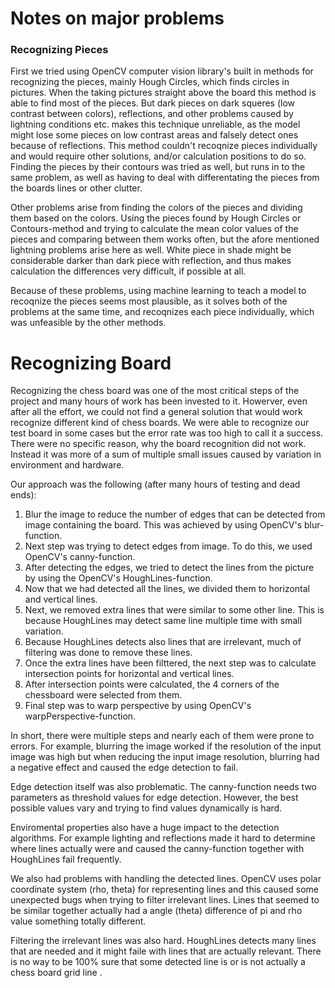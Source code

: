
# Notes on major problems

### Recognizing Pieces
First we tried using OpenCV computer vision library's built in methods for recognizing the pieces, mainly Hough Circles, which finds circles in pictures. When the taking pictures straight above the board this method is able to find most of the pieces. But dark pieces on dark squeres (low contrast between colors), reflections, and other problems caused by lightning conditions etc. makes this technique unreliable, as the model might lose some pieces on low contrast areas and falsely detect ones because of reflections. This method couldn't recoqnize pieces individually and would require other solutions, and/or calculation positions to do so. Finding the pieces by their contours was tried as well, but runs in to the same problem, as well as having to deal with differentating the pieces from the boards lines or other clutter.

Other problems arise from finding the colors of the pieces and dividing them based on the colors. Using the pieces found by Hough Circles or Contours-method and trying to calculate the mean color values of the pieces and comparing between them works often, but the afore mentioned lightning problems arise here as well. White piece in shade might be considerable darker than dark piece with reflection, and thus makes calculation the differences very difficult, if possible at all.

Because of these problems, using machine learning to teach a model to recoqnize the pieces seems most plausible, as it solves both of the problems at the same time, and recoqnizes each piece individually, which was unfeasible by the other methods.


# Recognizing Board
Recognizing the chess board was one of the most critical steps of the project and many hours of work has been invested to it. Howerver, even after all the effort, we could not find a general solution that would work recognize different kind of chess boards. We were able to recognize our test board in some cases but the error rate was too high to call it a success. There were no specific reason, why the board recognition did not work. Instead it was more of a sum of multiple small issues caused by variation in environment and hardware.

Our approach was the following (after many hours of testing and dead ends):
1. Blur the image to reduce the number of edges that can be detected from image containing the board. This was achieved by using OpenCV's blur-function.
2. Next step was trying to detect edges from image. To do this, we used OpenCV's canny-function.
3. After detecting the edges, we tried to detect the lines from the picture by using the OpenCV's HoughLines-function.
4. Now that we had detected all the lines, we divided them to horizontal and vertical lines.
5. Next, we removed extra lines that were similar to some other line. This is because HoughLines may detect same line multiple time with small variation.
6. Because HoughLines detects also lines that are irrelevant, much of filtering was done to remove these lines.
7. Once the extra lines have been filttered, the next step was to calculate intersection points for horizontal and vertical lines.
8. After intersection points were calculated, the 4 corners of the chessboard were selected from them.
9. Final step was to warp perspective by using OpenCV's warpPerspective-function.

In short, there were multiple steps and nearly each of them were prone to errors. For example, blurring the image worked if the resolution of the input image was high but when reducing the input image resolution, blurring had a negative effect and caused the edge detection to fail.

Edge detection itself was also problematic. The canny-function needs two parameters as threshold values for edge detection. However, the best possible values vary and trying to find values dynamically is hard. 

Enviromental properties also have a huge impact to the detection algorithms. For example lighting and reflections made it hard to determine where lines actually were and caused the canny-function together with HoughLines fail frequently.

We also had problems with handling the detected lines. OpenCV uses polar coordinate system (rho, theta) for representing lines and this caused some unexpected bugs when trying to filter irrelevant lines. Lines that seemed to be similar together actually had a angle (theta) difference of pi and rho value something totally different.

Filtering the irrelevant lines was also hard. HoughLines detects many lines that are needed and it might faile with lines that are actually relevant. There is no way to be 100% sure that some detected line is or is not actually a chess board grid line .
